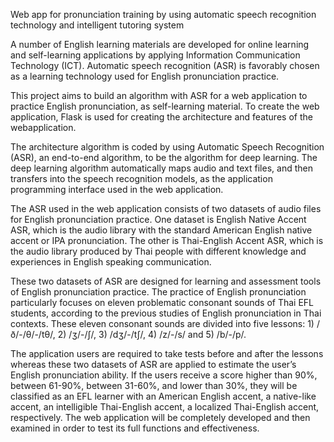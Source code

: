 Web app for pronunciation training by using automatic speech recognition technology and intelligent tutoring system

A number of English learning materials are developed for online learning and self-learning  applications by applying Information Communication Technology (ICT). Automatic speech recognition (ASR) is favorably chosen as a learning technology used for English pronunciation practice. 

This project aims to build an algorithm with ASR for a web application to practice English pronunciation, as self-learning material. To create the web application, 
Flask is used for creating the architecture and features of the webapplication. 

The architecture algorithm is coded by using Automatic Speech Recognition (ASR), an end-to-end algorithm, to be the algorithm for deep learning. The deep learning algorithm automatically maps audio and text files, and then transfers into the speech recognition models, as the application programming interface 
used in the web application. 

The ASR used in the web application consists of two datasets of audio files for English pronunciation practice. One dataset is English Native Accent ASR, which is the audio library with the standard American English native accent or IPA pronunciation. The other is Thai-English Accent ASR, which is the audio library produced by Thai people with different knowledge and experiences in English speaking communication. 

These two datasets of ASR are designed for learning and assessment tools of English pronunciation practice. The practice of English pronunciation particularly focuses on eleven problematic consonant sounds of Thai EFL students, according to the previous studies of English pronunciation in Thai contexts. These eleven consonant sounds are divided into five lessons: 1) /ð/-/θ/-/tθ/, 2) /ʒ/-/ʃ/, 3) /dʒ/-/tʃ/, 4) /z/-/s/ and 5) /b/-/p/. 

The application users are required to take tests before and after the lessons whereas these two datasets of ASR are applied to estimate the user’s English pronunciation ability. If the users receive a score higher than 90%, between 61-90%, between 31-60%, and lower than 30%, they will be classified as an EFL learner with an American English accent, a native-like accent, an intelligible Thai-English accent, a localized Thai-English accent, respectively. The web application will be completely developed and then examined in order to test its full functions and effectiveness. 
